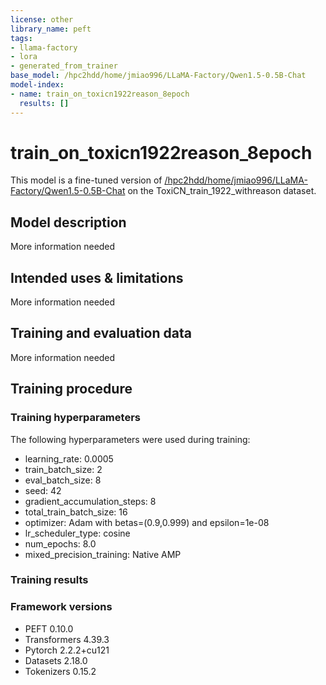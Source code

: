 ```yaml
---
license: other
library_name: peft
tags:
- llama-factory
- lora
- generated_from_trainer
base_model: /hpc2hdd/home/jmiao996/LLaMA-Factory/Qwen1.5-0.5B-Chat
model-index:
- name: train_on_toxicn1922reason_8epoch
  results: []
---
```


<!-- This model card has been generated automatically according to the information the Trainer had access to. You
should probably proofread and complete it, then remove this comment. -->

# train_on_toxicn1922reason_8epoch

This model is a fine-tuned version of [/hpc2hdd/home/jmiao996/LLaMA-Factory/Qwen1.5-0.5B-Chat](https://huggingface.co//hpc2hdd/home/jmiao996/LLaMA-Factory/Qwen1.5-0.5B-Chat) on the ToxiCN_train_1922_withreason dataset.

## Model description

More information needed

## Intended uses & limitations

More information needed

## Training and evaluation data

More information needed

## Training procedure

### Training hyperparameters

The following hyperparameters were used during training:
- learning_rate: 0.0005
- train_batch_size: 2
- eval_batch_size: 8
- seed: 42
- gradient_accumulation_steps: 8
- total_train_batch_size: 16
- optimizer: Adam with betas=(0.9,0.999) and epsilon=1e-08
- lr_scheduler_type: cosine
- num_epochs: 8.0
- mixed_precision_training: Native AMP

### Training results



### Framework versions

- PEFT 0.10.0
- Transformers 4.39.3
- Pytorch 2.2.2+cu121
- Datasets 2.18.0
- Tokenizers 0.15.2